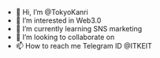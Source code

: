 - 👋 Hi, I’m @TokyoKanri
- 👀 I’m interested in Web3.0
- 🌱 I’m currently learning SNS marketing
- 💞️ I’m looking to collaborate on 
- 📫 How to reach me Telegram ID @ITKEIT

<!---
TokyoKanri/TokyoKanri is a ✨ special ✨ repository because its `README.md` (this file) appears on your GitHub profile.
You can click the Preview link to take a look at your changes.
--->

